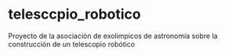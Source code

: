 # telesccpio_robotico
Proyecto de la asociación de exolimpicos de astronomía sobre la construcción de un telescopio robótico
